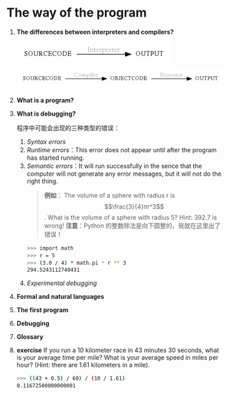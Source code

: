 <script type="text/javascript" src="http://cdn.mathjax.org/mathjax/latest/MathJax.js?config=default"></script>

# The way of the program

1. **The differences between **interpreters** and **compilers**?**
   
   ![interpreters](images/example.png)
   ![compilers](images/second.png)

2. **What is a program?**

3. **What is debugging?**
   
   程序中可能会出现的三种类型的错误：
   1. *Syntax errors*
   2. *Runtime errors*：This error does not appear until after the program has started running.
   3. *Semantic errors*：It will run successfully in the sence that the computer will not generate any error messages, but it will not do the right thing.
      > **例如**：
      > The volume of a sphere with radius r is $$\frac{3}{4}πr^3$$. What is the volume of a sphere with radius 5? Hint: 392.7 is wrong! 
      > **注意**：Python 的整数除法是向下圆整的，我就在这里出了错误！
        ~~~ bash
        >>> import math
        >>> r = 5
        >>> (3.0 / 4) * math.pi * r ** 3
        294.5243112740431
        ~~~
   4. *Experimental debugging*

4. **Formal and natural languages**
   
5. **The first program**

6. **Debugging**

7. **Glossary**

8. **exercise**
   If you run a 10 kilometer race in 43 minutes 30 seconds, what is your average time per mile? What is your average speed in miles per hour? (Hint: there are 1.61 kilometers in a mile).
   ~~~ bash
   >>> ((43 + 0.5) / 60) / (10 / 1.61)
   0.11672500000000001
   ~~~
